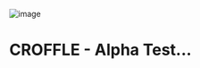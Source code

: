 ![image](https://github.com/user-attachments/assets/b8fb2770-71c2-46cf-a96f-4247f58bff32)
<h1>CROFFLE - Alpha Test...</h1>
